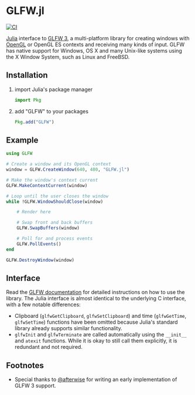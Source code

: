 # GLFW.jl 

[![CI](https://github.com/JuliaGL/GLFW.jl/actions/workflows/ci.yml/badge.svg?branch=master)](https://github.com/JuliaGL/GLFW.jl/actions/workflows/ci.yml)


[Julia][julia] interface to [GLFW 3][glfw], a multi-platform library for creating windows with [OpenGL][opengl] or OpenGL ES contexts and receiving many kinds of input. GLFW has native support for Windows, OS X and many Unix-like systems using the X Window System, such as Linux and FreeBSD.

[julia]:  https://julialang.org
[glfw]:   https://www.glfw.org
[opengl]: https://wikipedia.org/wiki/OpenGL

Installation
-------
1. import Julia's package manager
	```julia
	import Pkg
	```
2. add "GLFW" to your packages
	```julia
	Pkg.add("GLFW")
	```

Example
-------

```julia
using GLFW

# Create a window and its OpenGL context
window = GLFW.CreateWindow(640, 480, "GLFW.jl")

# Make the window's context current
GLFW.MakeContextCurrent(window)

# Loop until the user closes the window
while !GLFW.WindowShouldClose(window)

	# Render here

	# Swap front and back buffers
	GLFW.SwapBuffers(window)

	# Poll for and process events
	GLFW.PollEvents()
end

GLFW.DestroyWindow(window)
```

Interface
---------

Read the [GLFW documentation][docs] for detailed instructions on how to use the library. The Julia interface is almost identical to the underlying C interface, with a few notable differences:

* Clipboard (`glfwGetClipboard`, `glfwSetClipboard`) and time (`glfwGetTime`, `glfwSetTime`) functions have been omitted because Julia's standard library already supports similar functionality.
* `glfwInit` and `glfwTerminate` are called automatically using the `__init__` and `atexit` functions. While it is okay to still call them explicitly, it is redundant and not required.

[docs]: https://www.glfw.org/docs/latest/


Footnotes
---------

* Special thanks to [@afterwise](https://github.com/afterwise) for writing an early implementation of GLFW 3 support.

